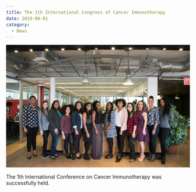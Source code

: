 ```yaml
---
title: The 1th International Congress of Cancer Immunotherapy
date: 2019-06-01
category:
  - News
---
```


![Group photo](/assets/image/groupphoto.jpg)

The 1th International Conference on Cancer Immunotherapy was successfully held.